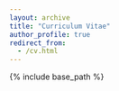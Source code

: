 ```yaml
---
layout: archive
title: "Curriculum Vitae"
author_profile: true
redirect_from:
  - /cv.html
---
```



{% include base_path %}
